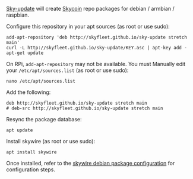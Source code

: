 [Sky-update](https://github.com/skyfleet/sky-update) will create [Skycoin](https://github.com/SkycoinProject) repo packages for debian / armbian / raspbian.

Configure this repository in your apt sources (as root or use sudo):
```
add-apt-repository 'deb http://skyfleet.github.io/sky-update stretch main'
curl -L http://skyfleet.github.io/sky-update/KEY.asc | apt-key add -
apt-get update
```

On RPi, `add-apt-repository` may not be available.
You must Manually edit your `/etc/apt/sources.list` (as root or use sudo):
```
nano /etc/apt/sources.list
```

Add the following:
```
deb http://skyfleet.github.io/sky-update stretch main
# deb-src http://skyfleet.github.io/sky-update stretch main
```

Resync the package database:
```
apt update
```

Install skywire (as root or use sudo):
```
apt install skywire
```

Once installed, refer to the [skywire debian package configuration](NOTE.md) for configuration steps.
